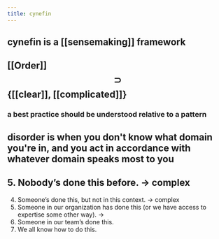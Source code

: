 ```yaml
---
title: cynefin
---
```


## cynefin is a [[sensemaking]] framework
## [[Order]] $$\supset$$ {[[clear]], [[complicated]]}
### a best practice should be understood relative to a pattern
## disorder is when you don't know what domain you're in, and you act in accordance with whatever domain speaks most to you
## 5. Nobody’s done this before.                    -> complex
4. Someone’s done this, but not in this context. -> complex
3. Someone in our organization has done this (or we have access to expertise some other way). ->
2. Someone in our team’s done this.
1. We all know how to do this.
##
